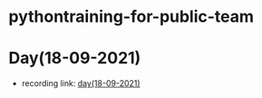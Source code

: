 # pythontraining-for-public-team
# Day(18-09-2021)
- recording link: [day(18-09-2021)](https://transcripts.gotomeeting.com/#/s/3f5b4c067436bdcbd739adfb727fc4cd9fd1d37df4c41e4ff2f22765a1b485a4)
